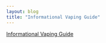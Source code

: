 ```yaml
---
layout: blog
title: "Informational Vaping Guide"
---
```


[Informational Vaping Guide](https://storage.googleapis.com/static.rutherford-nj.com/health/Bergen%20County%20Health/vape-conversation-guide.pdf)
